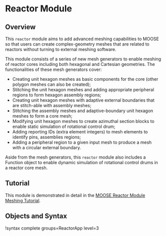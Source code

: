 # Reactor Module

## Overview

This `reactor` module aims to add advanced meshing capabilities to MOOSE so that users can create complex-geometry meshes that are related to reactors without turning to external meshing software.

This module consists of a series of new mesh generators to enable meshing of reactor cores including both hexagonal and Cartesian geometries. The functionalities of these mesh generators cover:

- Creating unit hexagon meshes as basic components for the core (other polygon meshes can also be created);
- Stitching the unit hexagon meshes and adding appropriate peripheral regions to form hexagon assembly regions;
- Creating unit hexagon meshes with adaptive external boundaries that are stitch-able with assembly meshes;
- Stitching the assembly meshes and adaptive-boundary unit hexagon meshes to form a core mesh;
- Modifying unit hexagon meshes to create azimuthal section blocks to enable static simulation of rotational control drum;
- Adding reporting IDs (extra element integers) to mesh elements to identify pins, assemblies regions;
- Adding a peripheral region to a given input mesh to produce a mesh with a circular external boundary.

Aside from the mesh generators, this `reactor` module also includes a Function object to enable dynamic simulation of rotational control drums in a reactor core mesh.

## Tutorial

This module is demonstrated in detail in the [MOOSE Reactor Module Meshing Tutorial](https://mooseframework.inl.gov/getting_started/examples_and_tutorials/tutorial04_meshing/index.html).

## Objects and Syntax

!syntax complete groups=ReactorApp level=3
